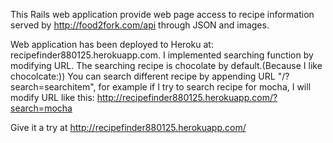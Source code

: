 This Rails web application provide web page access to recipe information served by http://food2fork.com/api through JSON and images.

Web application has been deployed to Heroku at: recipefinder880125.herokuapp.com.  I implemented searching function by modifying URL. The searching recipe is chocolate by default.(Because I like chocolcate:)) You can search different recipe by appending URL "/?search=searchitem", for example if I try to search recipe for mocha, I will modify URL like this:
http://recipefinder880125.herokuapp.com/?search=mocha

Give it a try at http://recipefinder880125.herokuapp.com/



